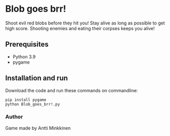 # Blob goes brr!

Shoot evil red blobs before they hit you! Stay alive as long as possible to get high score. Shooting enemies and eating their corpses keeps you alive!

## Prerequisites

- Python 3.9
- pygame

## Installation and run
Download the code and run these commands on commandline:

```
pip install pygame
python Blob_goes_brr!.py
```

### Author

Game made by Antti Minkkinen

